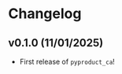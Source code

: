 # Changelog

<!--next-version-placeholder-->

## v0.1.0 (11/01/2025)

- First release of `pyproduct_ca`!